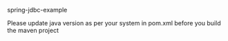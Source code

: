spring-jdbc-example

Please update java version as per your system in pom.xml before you build the maven project